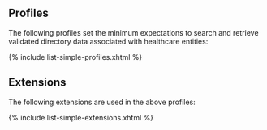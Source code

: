 

## Profiles
The following profiles set the minimum expectations to search and retrieve validated directory data associated with healthcare entities:

  {%  include list-simple-profiles.xhtml %}

## Extensions
The following extensions are used in the above profiles:

  {%  include list-simple-extensions.xhtml %}
